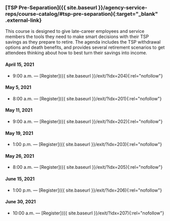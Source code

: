 ### [TSP Pre-Separation]({{ site.baseurl }}/agency-service-reps/course-catalog/#tsp-pre-separation){:target="\_blank" .external-link}

This course is designed to give late-career employees and service members the tools they need to make smart decisions with their TSP savings as they prepare to retire. The agenda includes the TSP withdrawal options and death benefits, and provides several retirement scenarios to get attendees thinking about how to best turn their savings into income.

#### April 15, 2021

- 9:00 a.m. — [Register]({{ site.baseurl }}/exit/?idx=204){:rel="nofollow"}

#### May 5, 2021

- 8:00 a.m. — [Register]({{ site.baseurl }}/exit/?idx=201){:rel="nofollow"}

#### May 11, 2021

- 9:00 a.m.	— [Register]({{ site.baseurl }}/exit/?idx=202){:rel="nofollow"}

#### May 19, 2021

- 1:00 p.m.	— [Register]({{ site.baseurl }}/exit/?idx=203){:rel="nofollow"}

#### May 26, 2021

- 8:00 a.m.	— [Register]({{ site.baseurl }}/exit/?idx=205){:rel="nofollow"}

#### June 15, 2021

- 1:00 p.m. — [Register]({{ site.baseurl }}/exit/?idx=206){:rel="nofollow"}

#### June 30, 2021

- 10:00 a.m. — [Register]({{ site.baseurl }}/exit/?idx=207){:rel="nofollow"}
